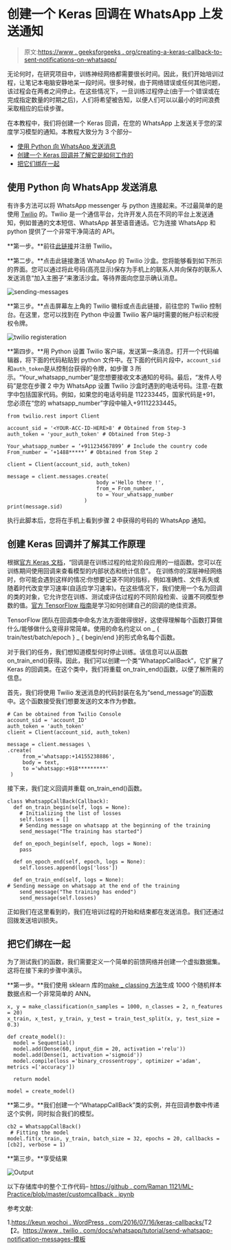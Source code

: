 # 创建一个 Keras 回调在 WhatsApp 上发送通知

> 原文:[https://www . geeksforgeeks . org/creating-a-keras-callback-to-sent-notifications-on-whatsapp/](https://www.geeksforgeeks.org/creating-a-keras-callback-to-send-notifications-on-whatsapp/)

无论何时，在研究项目中，训练神经网络都需要很长时间。因此，我们开始培训过程，让笔记本电脑安静地呆一段时间。很多时候，由于网络错误或任何其他问题，该过程会在两者之间停止。在这些情况下，一旦训练过程停止(由于一个错误或在完成指定数量的时期之后)，人们将希望被告知，以便人们可以以最小的时间浪费采取相应的后续步骤。

在本教程中，我们将创建一个 Keras 回调，在您的 WhatsApp 上发送关于您的深度学习模型的通知。本教程大致分为 3 个部分–

*   [使用 Python 向 WhatsApp 发送消息](#sending-messages)
*   [创建一个 Keras 回调并了解它是如何工作的](#create-keras)
*   [把它们绑在一起](#tying)

## 使用 Python 向 WhatsApp 发送消息

有许多方法可以将 WhatsApp messenger 与 python 连接起来。不过最简单的是使用 [Twilio](https://www.twilio.com/) 的。Twilio 是一个通信平台，允许开发人员在不同的平台上发送通知，例如普通的文本短信、WhatsApp 甚至语音通话。它为连接 WhatsApp 和 python 提供了一个非常干净简洁的 API。

**第一步。**前往[此链接](https://www.twilio.com/docs/whatsapp/quickstart/python)并注册 Twilio。

**第二步。**点击此链接激活 WhatsApp 的 Twilio 沙盒。您将能够看到如下所示的界面。您可以通过将此号码(高亮显示)保存为手机上的联系人并向保存的联系人发送消息“加入主圈子”来激活沙盒。等待界面向您显示确认消息。

![sending-messages](img/ad38bcf5266c59eb7b44622dce89e9ea.png)

**第三步。**点击屏幕左上角的 Twilio 徽标或点击此链接，前往您的 Twilio 控制台。在这里，您可以找到在 Python 中设置 Twilio 客户端时需要的帐户标识和授权令牌。

![twilio registeration](img/1e140952debb6cc7aa6b46948f8c3952.png)

**第四步。**用 Python 设置 Twilio 客户端，发送第一条消息。打开一个代码编辑器，将下面的代码粘贴到 python 文件中。在下面的代码片段中，`account_sid`和`auth_token`是从控制台获得的令牌，如步骤 3 所示。“Your_whatsapp_number”是您想要接收文本通知的号码。最后，“发件人号码”是您在步骤 2 中为 WhatsApp 设置 Twilio 沙盒时遇到的电话号码。注意-在数字中包括国家代码。例如，如果您的电话号码是 112233445，国家代码是+91，您必须在“您的 whatsapp_number”字段中输入+91112233445。

```
from twilio.rest import Client

account_sid = '<YOUR-ACC-ID-HERE>8' # Obtained from Step-3
auth_token = 'your_auth_token' # Obtained from Step-3

Your_whatsapp_number = ‘+911234567899’ # Include the country code
From_number = ‘+1488*****’ # Obtained from Step 2

client = Client(account_sid, auth_token)

message = client.messages.create(
                             body ='Hello there !',
                             from_= From_number,
                             to = Your_whatsapp_number
                         )
print(message.sid)
```

执行此脚本后，您将在手机上看到步骤 2 中获得的号码的 WhatsApp 通知。

## 创建 Keras 回调并了解其工作原理

根据[官方 Keras 文档](https://keras.io/callbacks/)，“回调是在训练过程的给定阶段应用的一组函数。您可以在训练期间使用回调来查看模型的内部状态和统计信息”。
在训练你的深层神经网络时，你可能会遇到这样的情况:你想要记录不同的指标，例如准确性、文件丢失或随着时代改变学习速率(自适应学习速率)。在这些情况下，我们使用一个名为回调的类的对象，它允许您在训练、测试或评估过程的不同阶段检索、设置不同模型参数的值。[官方 TensorFlow 指南](https://www.tensorflow.org/guide/keras/custom_callback)是学习如何创建自己的回调的绝佳资源。

TensorFlow 团队在回调类中命名方法方面做得很好，这使得理解每个函数打算做什么/能够做什么变得非常简单。使用的命名约定以 on _ { train/test/batch/epoch } _ { begin/end }的形式命名每个函数。

对于我们的任务，我们想知道模型何时停止训练。该信息可以从函数 on_train_end()获得。因此，我们可以创建一个类“WhatappCallBack”，它扩展了 Keras 的回调类。在这个类中，我们将重载 on_train_end()函数，以便了解所需的信息。

首先，我们将使用 Twilio 发送消息的代码封装在名为“send_message”的函数中。这个函数接受我们想要发送的文本作为参数。

```
# Can be obtained from Twilio Console
account_sid = 'account_ID' 
auth_token = 'auth_token'  
client = Client(account_sid, auth_token)

message = client.messages \
.create(
     from_='whatsapp:+14155238886',
     body = text,
     to ='whatsapp:+918*********'
 )
```

接下来，我们定义回调并重载 on_train_end()函数。

```
class WhatsappCallBack(Callback): 
  def on_train_begin(self, logs = None):
    # Initializing the list of losses
    self.losses = [] 
    # Sending message on whatsapp at the beginning of the training
    send_message("The training has started")

  def on_epoch_begin(self, epoch, logs = None):
    pass

  def on_epoch_end(self, epoch, logs = None):
    self.losses.append(logs['loss'])

  def on_train_end(self, logs = None):
# Sending message on whatsapp at the end of the training
    send_message("The training has ended") 
    send_message(self.losses)
```

正如我们在这里看到的，我们在培训过程的开始和结束都在发送消息。我们还通过回拨发送培训损失。

## 把它们绑在一起

为了测试我们的函数，我们需要定义一个简单的前馈网络并创建一个虚拟数据集。这将在接下来的步骤中演示。

**第一步。**我们使用 sklearn 库的[make _ classing 方法](https://scikit-learn.org/stable/modules/generated/sklearn.datasets.make_classification.html)生成 1000 个随机样本数据点和一个非常简单的 ANN。

```
x, y = make_classification(n_samples = 1000, n_classes = 2, n_features = 20)
x_train, x_test, y_train, y_test = train_test_split(x, y, test_size = 0.3)

def create_model():
  model = Sequential()
  model.add(Dense(60, input_dim = 20, activation ='relu'))
  model.add(Dense(1, activation ='sigmoid'))
  model.compile(loss ='binary_crossentropy', optimizer ='adam', metrics =['accuracy'])

  return model

model = create_model()
```

**第二步。**我们创建一个“WhatappCallBack”类的实例，并在回调参数中传递这个实例，同时拟合我们的模型。

```
cb2 = WhatsappCallBack()
 # Fitting the model
model.fit(x_train, y_train, batch_size = 32, epochs = 20, callbacks =[cb2], verbose = 1)
```

**第三步。**享受结果

![Output](img/c557b20419b8599b022a989f5f21cf1b.png)

以下存储库中的整个工作代码–
[https://github . com/Raman 1121/ML-Practice/blob/master/customcallback . ipynb](https://github.com/Raman1121/ML-Practice/blob/master/CustomCallback.ipynb)

参考文献:

1.[https://keun wochoi . WordPress . com/2016/07/16/keras-callbacks/](https://keunwoochoi.wordpress.com/2016/07/16/keras-callbacks/)T2【2。[https://www . twilio . com/docs/whatsapp/tutorial/send-whatsapp-notification-messages-模板](https://www.twilio.com/docs/whatsapp/tutorial/send-whatsapp-notification-messages-templates)
